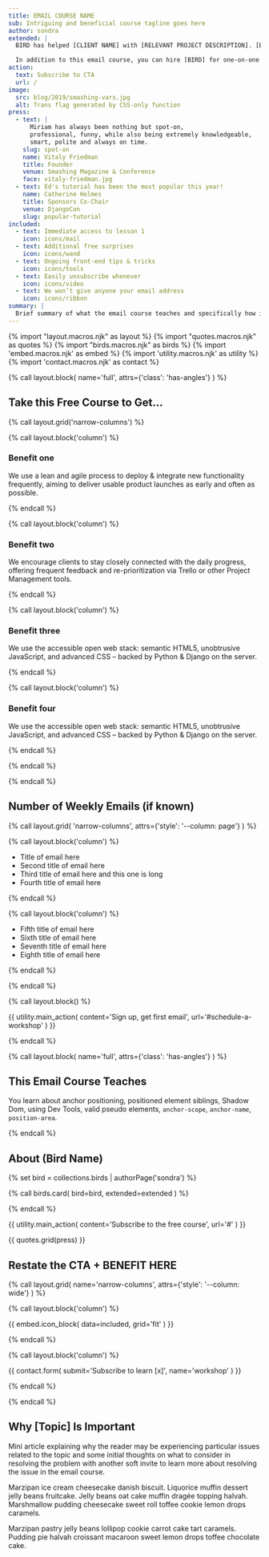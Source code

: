 ```yaml
---
title: EMAIL COURSE NAME
sub: Intriguing and beneficial course tagline goes here
author: sondra
extended: |
  BIRD has helped [CLIENT NAME] with [RELEVANT PROJECT DESCRIPTION]. [BIRD] has written and spoken at [PUBLICATION] and/or [EVENT].

  In addition to this email course, you can hire [BIRD] for one-on-one consulting or to refactor your existing application.
action:
  text: Subscribe to CTA
  url: /
image:
  src: blog/2019/smashing-vars.jpg
  alt: Trans flag generated by CSS-only function
press:
  - text: |
      Miriam has always been nothing but spot-on,
      professional, funny, while also being extremely knowledgeable,
      smart, polite and always on time.
    slug: spot-on
    name: Vitaly Friedman
    title: Founder
    venue: Smashing Magazine & Conference
    face: vitaly-friedman.jpg
  - text: Ed's tutorial has been the most popular this year!
    name: Catherine Holmes
    title: Sponsors Co-Chair
    venue: DjangoCon
    slug: popular-tutorial
included:
  - text: Immediate access to lesson 1
    icon: icons/mail
  - text: Additional free surprises
    icon: icons/wand
  - text: Ongoing front-end tips & tricks
    icon: icons/tools
  - text: Easily unsubscribe whenever
    icon: icons/video
  - text: We won’t give anyone your email address
    icon: icons/ribbon
summary: |
  Brief summary of what the email course teaches and specifically how it helps people with something they care about.
---
```


{% import "layout.macros.njk" as layout %}
{% import "quotes.macros.njk" as quotes %}
{% import "birds.macros.njk" as birds %}
{% import 'embed.macros.njk' as embed %}
{% import 'utility.macros.njk' as utility %}
{% import 'contact.macros.njk' as contact %}

{% call layout.block(
  name='full',
  attrs={'class': 'has-angles'}
) %}

## Take this Free Course to Get...

{% call layout.grid('narrow-columns') %}

{% call layout.block('column') %}

### Benefit one

We use a lean and agile process to deploy & integrate new functionality
frequently, aiming to deliver usable product launches as early and often as
possible.

{% endcall %}

{% call layout.block('column') %}

### Benefit two

We encourage clients to stay closely connected with the daily progress, offering
frequent feedback and re-prioritization via Trello or other Project Management
tools.

{% endcall %}

{% call layout.block('column') %}

### Benefit three

We use the accessible open web stack: semantic HTML5, unobtrusive JavaScript,
and advanced CSS – backed by Python & Django on the server.

{% endcall %}

{% call layout.block('column') %}

### Benefit four

We use the accessible open web stack: semantic HTML5, unobtrusive JavaScript,
and advanced CSS – backed by Python & Django on the server.

{% endcall %}

{% endcall %}

{% endcall %}

<!-- Insert video intro, demo, image, or graphic here if relevant/available -->

## Number of Weekly Emails (if known)

{% call layout.grid(
  'narrow-columns',
  attrs={'style': '--column: page'}
) %}

{% call layout.block('column') %}

- Title of email here
- Second title of email here
- Third title of email here and this one is long
- Fourth title of email here

{% endcall %}

{% call layout.block('column') %}

- Fifth title of email here
- Sixth title of email here
- Seventh title of email here
- Eighth title of email here

{% endcall %}

{% endcall %}

{% call layout.block() %}

{{ utility.main_action(
  content='Sign up, get first email',
  url='#schedule-a-workshop'
) }}

{% endcall %}

{% call layout.block(
  name='full',
  attrs={'class': 'has-angles'}
) %}

## This Email Course Teaches

You learn about anchor positioning, positioned element siblings, Shadow Dom, using Dev Tools, valid pseudo elements, `anchor-scope`, `anchor-name`, `position-area`.

{% endcall %}



## About (Bird Name)

{% set bird = collections.birds | authorPage('sondra') %}

{% call birds.card(
  bird=bird,
  extended=extended
) %}

{% endcall %}

{{ utility.main_action(
  content='Subscribe to the free course',
  url='#'
) }}

{{ quotes.grid(press) }}

## Restate the CTA + BENEFIT HERE


{% call layout.grid(
  name='narrow-columns',
  attrs={'style': '--column: wide'}
) %}

{% call layout.block('column') %}

{{ embed.icon_block(
  data=included,
  grid='fit'
) }}

{% endcall %}

{% call layout.block('column') %}

{{ contact.form(
  submit='Subscribe to learn [x]',
  name='workshop'
) }}

{% endcall %}

{% endcall %}




## Why [Topic] Is Important

Mini article explaining why the reader may be experiencing particular issues related to the topic and some initial thoughts on what to consider in resolving the problem with another soft invite to learn more about resolving the issue in the email course.

Marzipan ice cream cheesecake danish biscuit. Liquorice muffin dessert jelly beans fruitcake. Jelly beans oat cake muffin dragée topping halvah.
Marshmallow pudding cheesecake sweet roll toffee cookie lemon drops caramels.

Marzipan pastry jelly beans lollipop cookie carrot cake tart caramels. Pudding pie halvah croissant macaroon sweet lemon drops toffee chocolate cake.
